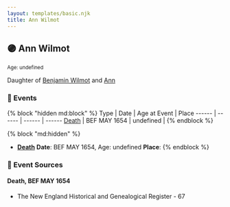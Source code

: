 ```yaml
---
layout: templates/basic.njk
title: Ann Wilmot
---
```

## 🟣 Ann Wilmot
<small>Age: undefined</small>

Daughter of [Benjamin Wilmot](/people/6/61915340) and [Ann ](/people/3/3872021)

### 📆 Events

{% block "hidden md:block" %}
Type | Date | Age at Event | Place
------ | ------ | ------ | ------
[Death](#event-event-2) | BEF MAY 1654 | undefined |
{% endblock %}

{% block "md:hidden" %}
- **[Death](#event-event-2)**
**Date**: BEF MAY 1654, Age: undefined
**Place**:
{% endblock %}

### 📰 Event Sources

#### <a id="event-event-2"></a> Death, BEF MAY 1654
* The New England Historical and Genealogical Register  - 67